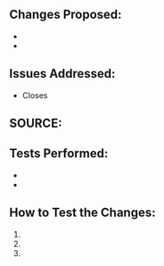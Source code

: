 <!-- First of all, THANK YOU for your contribution. -->

## Changes Proposed:
-  
-  

## Issues Addressed:
<!-- If your fix has a relating issue, link it below -->
- Closes 

## SOURCE:
<!-- If you can, include a source that can strengthen your claim -->

## Tests Performed:
<!-- Does it build without errors? Did you test in-game? What did you test? On which OS did you test? Describe any other tests performed -->
- 
- 


## How to Test the Changes:
<!-- Describe in a detailed step-by-step order how to test the changes -->

1.
2.
3.

